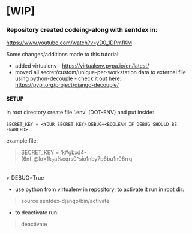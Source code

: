 # [WIP]

### Repository created codeing-along with sentdex in:
https://www.youtube.com/watch?v=yD0_1DPmfKM

Some changes/additions made to this tutorial:
- added virtualenv - https://virtualenv.pypa.io/en/latest/
- moved all secret/custom/unique-per-workstation data to external file using python-decouple - check it out here: https://pypi.org/project/django-decouple/

#### SETUP
In root directory create file '.env' (DOT-ENV) and put inside:

`SECRET_KEY = <YOUR SECRET KEY>`
`DEBUG=<BOOLEAN IF DEBUG SHOULD BE ENABLED>`

example file:

> SECRET_KEY = 'k#gbxd4-(6nf_@lo=1$k_2$a%cqrs0^sio1nby7b6bu1n06rrq'
<br /> 
> DEBUG=True

- use python from virtualenv in repository; to activate it run in root dir:
> source sentdex-django/bin/activate

- to deactivate run:
> deactivate